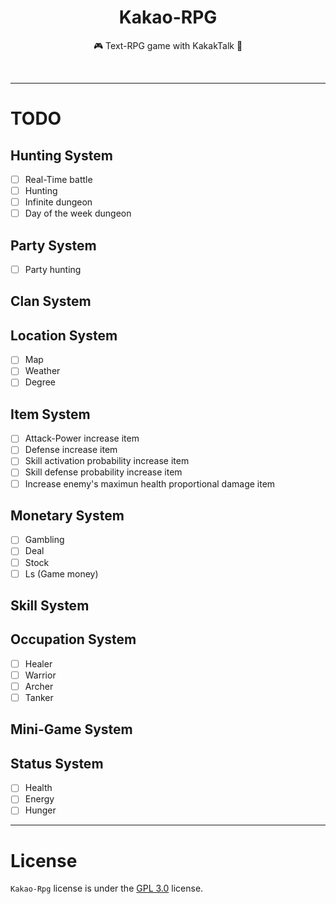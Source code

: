 <h1 align="center">Kakao-RPG</h1>
<p align="center">🎮 Text-RPG game with KakakTalk 🎲</p></br>

-----

# TODO
## Hunting System
- [ ] Real-Time battle
- [ ] Hunting
- [ ] Infinite dungeon
- [ ] Day of the week dungeon

## Party System
- [ ] Party hunting

## Clan System

## Location System
- [ ] Map
- [ ] Weather
- [ ] Degree

## Item System
- [ ] Attack-Power increase item
- [ ] Defense increase item
- [ ] Skill activation probability increase item
- [ ] Skill defense probability increase item
- [ ] Increase enemy's maximun health proportional damage item

## Monetary System
- [ ] Gambling
- [ ] Deal
- [ ] Stock
- [ ] Ls (Game money)

## Skill System

## Occupation System
- [ ] Healer
- [ ] Warrior
- [ ] Archer
- [ ] Tanker

## Mini-Game System

## Status System
- [ ] Health
- [ ] Energy
- [ ] Hunger

-----

# License
`Kakao-Rpg` license is under the [GPL 3.0](https://github.com/sungbin5304/Kakao-Rpg/blob/master/LICENSE) license.
